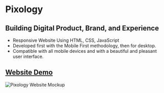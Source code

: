 # Pixology

## Building Digital Product, Brand, and Experience

- Responsive Website Using HTML, CSS, JavaScript
- Developed first with the Mobile First methodology, then for desktop.
- Compatible with all mobile devices and with a beautiful and pleasant user interface.

## [Website Demo](https://alisamirali.github.io/Pixology/)

![Pixology Website Mockup](https://user-images.githubusercontent.com/62913154/185635409-6bf7daad-7f5a-4851-87a9-0be6717da98c.png)
